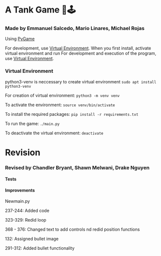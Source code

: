 # A Tank Game 👾🕹️


### Made by Emmanuel Salcedo, Mario Linares, Michael Rojas

Using [PyGame](https://github.com/pygame/pygame)

For development, use [Virtual Environment](https://docs.python.org/3/library/venv.html).
When you first install, activate virtual environment and run 
For development and execution of the program, use [Virtual Environment](https://docs.python.org/3/library/venv.html).

### Virtual Environment

python3-venv is neccessary to create virtual environment 
`sudo apt install python3-venv`

For creation of virtual environment:
`python3 -m venv venv` 

To activate the environment:
`source venv/bin/activate`

To install the required packages:
`pip install -r requirements.txt`

To run the game:
`./main.py`

To deactivate the virtual environment:
`deactivate`


# Revision

### Revised by Chandler Bryant, Shawn Melwani, Drake Nguyen

#### Tests


#### Improvements

Newmain.py

237-244: Added code

323-329: Redid loop 

368 - 376: Changed text to add controls nd redid position functions

132: Assigned bullet image

291-312: Added bullet functionality

